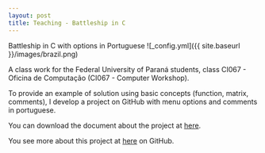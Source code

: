 ```yaml
---
layout: post
title: Teaching - Battleship in C
---
```


Battleship in C with options in Portuguese ![_config.yml]({{ site.baseurl }}/images/brazil.png)

A class work for the Federal University of Paraná students, class CI067 - Oficina de Computação (CI067 - Computer Workshop).

To provide an example of solution using basic concepts (function, matrix, comments), I develop a project on GitHub with menu options and comments in portuguese. 

You can download the document about the project at [here](https://github.com/jacksonpradolima/battleship/raw/master/trabalho/Batalha%20Naval.pdf).

You see more about this project at [here](https://github.com/jacksonpradolima/battleship) on GitHub.